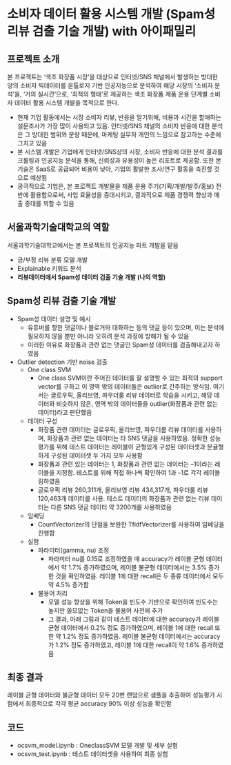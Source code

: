 # 소비자 데이터 활용 시스템 개발 (Spam성 리뷰 검출 기술 개발) with 아이패밀리
## 프로젝트 소개
본 프로젝트는 ‘색조 화장품 시장’을 대상으로 인터넷/SNS 채널에서 발생하는 방대한 양의 소비자 빅데이터를 온톨로지 기반 인공지능으로 분석하여 해당 시장의 ‘소비자 분석’을, ‘거의 실시간’으로, ‘최적의 형태’로 제공하는 색조 화장품 제품 운용 단계별 소비자 데이터 활용 시스템 개발을 목적으로 한다.
  - 현재 기업 활동에서는 시장 소비자 리뷰, 반응을 알기위해, 비용과 시간을 할애하는 설문조사가 가장 많이 사용되고 있음. 인터넷/SNS 채널의 소비자 반응에 대한 분석은 그 방대한 범위와 분량 때문에, 마케팅 실무자 개인의 느낌으로 참고하는 수준에 그치고 있음
  - 본 시스템 개발은 기업에게 인터넷/SNS상의 시장, 소비자 반응에 대한 분석 결과를 크롤링과 인공지능 분석을 통해, 신뢰성과 유용성이 높은 리포트로 제공함. 또한 본 기술은 SaaS로 공급되어 비용이 낮아, 기업의 활발한 조사/연구 활동을 촉진할 것으로 예상됨
  - 궁극적으로 기업은, 본 프로젝트 개발물을 제품 운용 주기(기획/개발/발주/홍보) 전반에 활용함으로써, 사업 효율성을 증대시키고, 결과적으로 제품 경쟁력 향상과 매출 증대를 꾀할 수 있음
## 서울과학기술대학교의 역할
서울과학기술대학교에서는 본 프로젝트의 인공지능 파트 개발을 맡음
  - 긍/부정 리뷰 분류 모델 개발
  - Explainable 키워드 분석
  - **리뷰데이터에서 Spam성 데이터 검출 기술 개발 (나의 역할)**
## Spam성 리뷰 검출 기술 개발
- Spam성 데이터 설명 및 예시
    - 유튜버를 향한 댓글이나 블로거와 대화하는 등의 댓글 등이 있으며, 이는 분석에 필요하지 않을 뿐만 아니라 오히려 분석 과정에 방해가 될 수 있음
    - 이러한 이유로 화장품과 관련 없는 댓글인 Spam성 데이터를 검출해내고자 하였음
- Outlier detection 기반 noise 검출
  - One class SVM
      - One class SVM이란 주어진 데이터를 잘 설명할 수 있는 최적의 support vector를 구하고 이 영역 밖의 데이터들은 outlier로 간주하는 방식임. 여기서는 글로우픽, 올리브영, 파우더룸 리뷰 데이터로 학습을 시키고, 해당 데이터와 비슷하지 않은, 영역 밖의 데이터들을 outlier(화장품과 관련 없는 데이터)라고 판단했음
  - 데이터 구성
      - 화장품 관련 데이터는 글로우픽, 올리브영, 파우더룸 리뷰 데이터를 사용하며, 화장품과 관련 없는 데이터는 타 SNS 댓글을 사용하였음. 정확한 성능 평가를 위해 테스트 데이터는 레이블이 균형있게 구성된 데이터셋과 분귤형하게 구성된 데이터셋 두 가지 모두 사용함
      - 화장품과 관련 있는 데이터는 1, 화장품과 관련 없는 데이터는 –1이라는 레이블을 지정함. 테스트를 위해 직접 하나씩 확인하여 1과 –1로 각각 레이블링하였음
      - 글로우픽 리뷰 260,311개, 올리브영 리뷰 434,317개, 파우더룸 리뷰 120,463개 데이터를 사용. 테스트 데이터의 화장품과 관련 없는 리뷰 데이터는 다른 SNS 댓글 데이터 약 3200개를 사용하였음
  - 임베딩
    - CountVectorizer의 단점을 보완한 TfidfVectorizer를 사용하여 임베딩을 진행함
  - 실험
    - 파라미터(gamma, nu) 조정
      - 파라미터 nu를 0.15로 조정하였을 때 accuracy가 레이블 균형 데이터에서 약 1.7% 증가하였으며, 레이블 불균형 데이터에서는 3.5% 증가한 것을 확인하였음. 레이블 1에 대한 recall은 두 종류 데이터에서 모두 약 4.5% 증가함
    - 불용어 처리
      - 모델 성능 향상을 위해 Token을 빈도수 기반으로 확인하여 빈도수는 높지만 쓸모없는 Token을 불용어 사전에 추가
      - 그 결과, 아래 그림과 같이 테스트 데이터에 대한 accuracy가 레이블 균형 데이터에서 0.2% 정도 증가하였으며, 레이블 1에 대한 recall 또한 약 1.2% 정도 증가하였음. 레이블 불균형 데이터에서는 accuracy가 1.2% 정도 증가하였고, 레이블 1에 대한 recall이 약 1.6% 증가하였음
## 최종 결과
레이블 균형 데이터와 불균형 데이터 모두 20번 랜덤으로 샘플을 추출하여 성능평가 시험에서 최종적으로 각각 평균 accuracy 90% 이상 성능을 확인함
## 코드
- ocsvm_model.ipynb : OneclassSVM 모델 개발 및 세부 실험
- ocsvm_test.ipynb : 테스트 데이터셋을 사용하여 최종 실험

